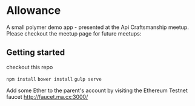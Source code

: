# Allowance
A small polymer demo app - presented at the Api Craftsmanship meetup.
Please checkout the meetup page for future meetups:


## Getting started

checkout this repo

```npm install```
```bower install```
```gulp serve```

Add some Ether to the parent's account by visiting the Ethereum Testnet faucet http://faucet.ma.cx:3000/ 

